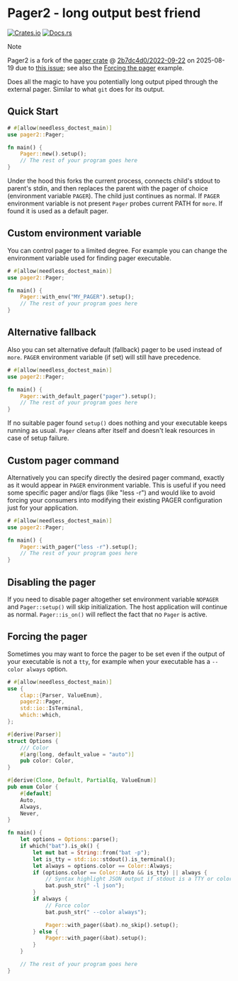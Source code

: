 # Pager2 - long output best friend

[![Crates.io](https://img.shields.io/crates/v/pager2.svg)](https://crates.io/crates/pager2)
[![Docs.rs](https://docs.rs/pager2/badge.svg)](https://docs.rs/pager2)

> [!NOTE]
> Pager2 is a fork of the [pager crate](https://crates.io/crates/pager) @
> [2b7dc4d0/2022-09-22](https://gitlab.com/imp/pager-rs/-/commit/2b7dc4d0bdd8a0c7cde19e8c7fbc2e5cd75c78b0)
> on 2025-08-19 due to [this issue](https://gitlab.com/imp/pager-rs/-/issues/8#note_2695988275); see
> also the [Forcing the pager](#forcing-the-pager) example.

Does all the magic to have you potentially long output piped through the external pager.
Similar to what `git` does for its output.

## Quick Start

```rust
# #[allow(needless_doctest_main)]
use pager2::Pager;

fn main() {
    Pager::new().setup();
    // The rest of your program goes here
}
```

Under the hood this forks the current process, connects child's stdout to parent's stdin, and then
replaces the parent with the pager of choice (environment variable `PAGER`).
The child just continues as normal.
If `PAGER` environment variable is not present `Pager` probes current PATH for `more`.
If found it is used as a default pager.

## Custom environment variable

You can control pager to a limited degree.
For example you can change the environment variable used for finding pager executable.

```rust
# #[allow(needless_doctest_main)]
use pager2::Pager;

fn main() {
    Pager::with_env("MY_PAGER").setup();
    // The rest of your program goes here
}
```

## Alternative fallback

Also you can set alternative default (fallback) pager to be used instead of `more`.
`PAGER` environment variable (if set) will still have precedence.

```rust
# #[allow(needless_doctest_main)]
use pager2::Pager;

fn main() {
    Pager::with_default_pager("pager").setup();
    // The rest of your program goes here
}
```

If no suitable pager found `setup()` does nothing and your executable keeps running as usual.
`Pager` cleans after itself and doesn't leak resources in case of setup failure.

## Custom pager command

Alternatively you can specify directly the desired pager command, exactly as it would appear in
`PAGER` environment variable.
This is useful if you need some specific pager and/or flags (like "less -r") and would like to avoid
forcing your consumers into modifying their existing PAGER configuration just for your application.

```rust
# #[allow(needless_doctest_main)]
use pager2::Pager;

fn main() {
    Pager::with_pager("less -r").setup();
    // The rest of your program goes here
}
```

## Disabling the pager

If you need to disable pager altogether set environment variable `NOPAGER` and `Pager::setup()` will
skip initialization.
The host application will continue as normal.
`Pager::is_on()` will reflect the fact that no `Pager` is active.

## Forcing the pager

Sometimes you may want to force the pager to be set even if the output of your executable is not a
`tty`, for example when your executable has a `--color always` option.

```rust
# #[allow(needless_doctest_main)]
use {
    clap::{Parser, ValueEnum},
    pager2::Pager,
    std::io::IsTerminal,
    which::which,
};

#[derive(Parser)]
struct Options {
    /// Color
    #[arg(long, default_value = "auto")]
    pub color: Color,
}

#[derive(Clone, Default, PartialEq, ValueEnum)]
pub enum Color {
    #[default]
    Auto,
    Always,
    Never,
}

fn main() {
    let options = Options::parse();
    if which("bat").is_ok() {
        let mut bat = String::from("bat -p");
        let is_tty = std::io::stdout().is_terminal();
        let always = options.color == Color::Always;
        if (options.color == Color::Auto && is_tty) || always {
            // Syntax highlight JSON output if stdout is a TTY or color set to always
            bat.push_str(" -l json");
        }
        if always {
            // Force color
            bat.push_str(" --color always");

            Pager::with_pager(&bat).no_skip().setup();
        } else {
            Pager::with_pager(&bat).setup();
        }
    }

    // The rest of your program goes here
}
```

